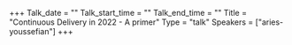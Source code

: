 +++
Talk_date = ""
Talk_start_time = ""
Talk_end_time = ""
Title = "Continuous Delivery in 2022 - A primer"
Type = "talk"
Speakers = ["aries-youssefian"]
+++


